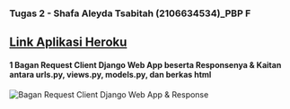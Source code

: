 ### Tugas 2 - Shafa Aleyda Tsabitah (2106634534)\_PBP F

## [Link Aplikasi Heroku](http://pbpshafa.herokuapp.com/katalog/)

#### 1 Bagan Request Client Django Web App beserta Responsenya & Kaitan antara urls.py, views.py, models.py, dan berkas html

![Bagan Request Client Django Web App & Response](https://drive.google.com/file/d/1auWmgwEbd69xg-_yB8I2rMYUQSzXVupK/view?usp=sharing)

